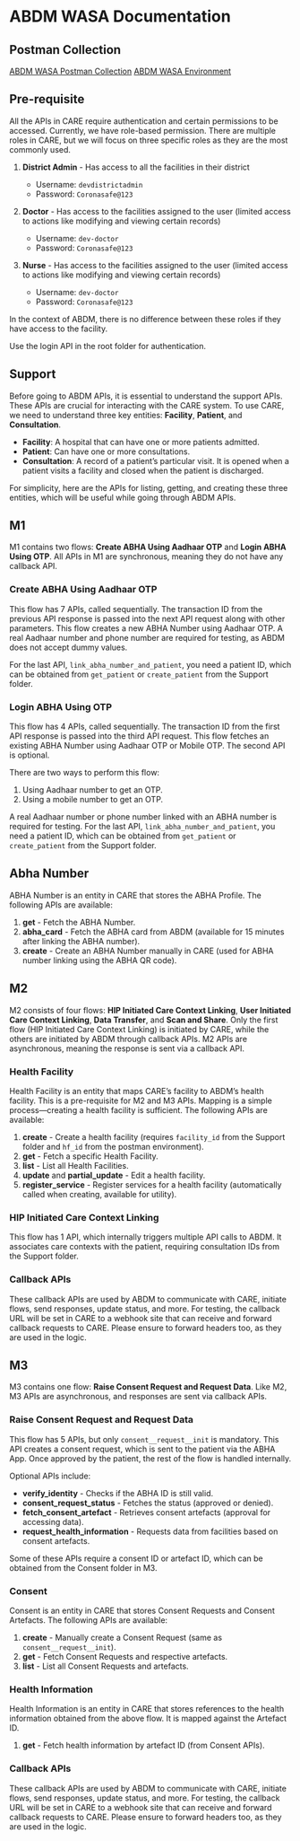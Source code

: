 # ABDM WASA Documentation

## Postman Collection
[ABDM WASA Postman Collection](../../../static/files/ABDM_V3.postman_collection.json)
[ABDM WASA Environment](../../../static/files/ABDM_V3.postman_environment.json)

## Pre-requisite
All the APIs in CARE require authentication and certain permissions to be accessed. Currently, we have role-based permission. There are multiple roles in CARE, but we will focus on three specific roles as they are the most commonly used.

1. **District Admin** - Has access to all the facilities in their district  
   - Username: `devdistrictadmin`  
   - Password: `Coronasafe@123`

2. **Doctor** - Has access to the facilities assigned to the user (limited access to actions like modifying and viewing certain records)  
   - Username: `dev-doctor`  
   - Password: `Coronasafe@123`

3. **Nurse** - Has access to the facilities assigned to the user (limited access to actions like modifying and viewing certain records)  
   - Username: `dev-doctor`  
   - Password: `Coronasafe@123`

In the context of ABDM, there is no difference between these roles if they have access to the facility.

Use the login API in the root folder for authentication.

## Support
Before going to ABDM APIs, it is essential to understand the support APIs. These APIs are crucial for interacting with the CARE system. To use CARE, we need to understand three key entities: **Facility**, **Patient**, and **Consultation**.

- **Facility**: A hospital that can have one or more patients admitted.
- **Patient**: Can have one or more consultations.
- **Consultation**: A record of a patient’s particular visit. It is opened when a patient visits a facility and closed when the patient is discharged.

For simplicity, here are the APIs for listing, getting, and creating these three entities, which will be useful while going through ABDM APIs.

## M1
M1 contains two flows: **Create ABHA Using Aadhaar OTP** and **Login ABHA Using OTP**. All APIs in M1 are synchronous, meaning they do not have any callback API.

### Create ABHA Using Aadhaar OTP
This flow has 7 APIs, called sequentially. The transaction ID from the previous API response is passed into the next API request along with other parameters. This flow creates a new ABHA Number using Aadhaar OTP. A real Aadhaar number and phone number are required for testing, as ABDM does not accept dummy values.

For the last API, `link_abha_number_and_patient`, you need a patient ID, which can be obtained from `get_patient` or `create_patient` from the Support folder.

### Login ABHA Using OTP
This flow has 4 APIs, called sequentially. The transaction ID from the first API response is passed into the third API request. This flow fetches an existing ABHA Number using Aadhaar OTP or Mobile OTP. The second API is optional.

There are two ways to perform this flow:
1. Using Aadhaar number to get an OTP.
2. Using a mobile number to get an OTP. 

A real Aadhaar number or phone number linked with an ABHA number is required for testing. For the last API, `link_abha_number_and_patient`, you need a patient ID, which can be obtained from `get_patient` or `create_patient` from the Support folder.

## Abha Number
ABHA Number is an entity in CARE that stores the ABHA Profile. The following APIs are available:

1. **get** - Fetch the ABHA Number.
2. **abha_card** - Fetch the ABHA card from ABDM (available for 15 minutes after linking the ABHA number).
3. **create** - Create an ABHA Number manually in CARE (used for ABHA number linking using the ABHA QR code).

## M2
M2 consists of four flows: **HIP Initiated Care Context Linking**, **User Initiated Care Context Linking**, **Data Transfer**, and **Scan and Share**. Only the first flow (HIP Initiated Care Context Linking) is initiated by CARE, while the others are initiated by ABDM through callback APIs. M2 APIs are asynchronous, meaning the response is sent via a callback API.

### Health Facility
Health Facility is an entity that maps CARE’s facility to ABDM’s health facility. This is a pre-requisite for M2 and M3 APIs. Mapping is a simple process—creating a health facility is sufficient. The following APIs are available:

1. **create** - Create a health facility (requires `facility_id` from the Support folder and `hf_id` from the postman environment).
2. **get** - Fetch a specific Health Facility.
3. **list** - List all Health Facilities.
4. **update** and **partial_update** - Edit a health facility.
5. **register_service** - Register services for a health facility (automatically called when creating, available for utility).

### HIP Initiated Care Context Linking
This flow has 1 API, which internally triggers multiple API calls to ABDM. It associates care contexts with the patient, requiring consultation IDs from the Support folder.

### Callback APIs
These callback APIs are used by ABDM to communicate with CARE, initiate flows, send responses, update status, and more. For testing, the callback URL will be set in CARE to a webhook site that can receive and forward callback requests to CARE. Please ensure to forward headers too, as they are used in the logic.

## M3
M3 contains one flow: **Raise Consent Request and Request Data**. Like M2, M3 APIs are asynchronous, and responses are sent via callback APIs.

### Raise Consent Request and Request Data
This flow has 5 APIs, but only `consent__request__init` is mandatory. This API creates a consent request, which is sent to the patient via the ABHA App. Once approved by the patient, the rest of the flow is handled internally. 

Optional APIs include:
- **verify_identity** - Checks if the ABHA ID is still valid.
- **consent_request_status** - Fetches the status (approved or denied).
- **fetch_consent_artefact** - Retrieves consent artefacts (approval for accessing data).
- **request_health_information** - Requests data from facilities based on consent artefacts.

Some of these APIs require a consent ID or artefact ID, which can be obtained from the Consent folder in M3.

### Consent
Consent is an entity in CARE that stores Consent Requests and Consent Artefacts. The following APIs are available:

1. **create** - Manually create a Consent Request (same as `consent__request__init`).
2. **get** - Fetch Consent Requests and respective artefacts.
3. **list** - List all Consent Requests and artefacts.

### Health Information
Health Information is an entity in CARE that stores references to the health information obtained from the above flow. It is mapped against the Artefact ID.

1. **get** - Fetch health information by artefact ID (from Consent APIs).

### Callback APIs
These callback APIs are used by ABDM to communicate with CARE, initiate flows, send responses, update status, and more. For testing, the callback URL will be set in CARE to a webhook site that can receive and forward callback requests to CARE. Please ensure to forward headers too, as they are used in the logic.
